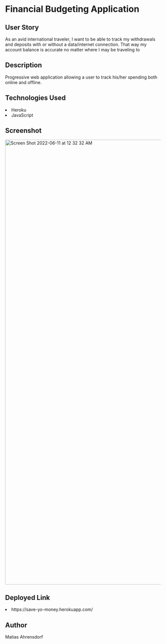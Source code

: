 # Financial Budgeting Application

## User Story

<p>As an avid international traveler, I want to be able to track my withdrawals and deposits with or without a data/internet connection. That way my account balance is accurate no matter where I may be traveling to</p>

## Description

<p>Progressive web application allowing a user to track his/her spending both online and offline.</p>

## Technologies Used

<li>Heroku</li>
<li>JavaScript</li>

## Screenshot

<img width="1440" alt="Screen Shot 2022-06-11 at 12 32 32 AM" src="https://user-images.githubusercontent.com/87781987/173172577-de73061a-91c5-4cea-977b-4dd318654833.png">

## Deployed Link

<li>https://save-yo-money.herokuapp.com/</li>


## Author

<p> Matias Ahrensdorf </p>
